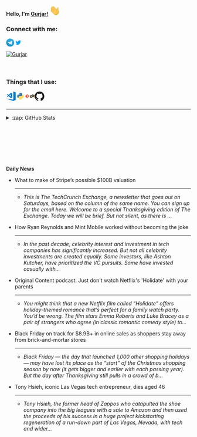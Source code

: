#### Hello, I'm [Gurjar!](https://GurjarKing.github.io) <img src="https://raw.githubusercontent.com/ABSphreak/ABSphreak/master/gifs/Hi.gif" width="30px"></h2>


### Connect with me:

[<img align="left" alt="Gurjar | Telegram" width="22px" src="https://raw.githubusercontent.com/github/explore/80688e429a7d4ef2fca1e82350fe8e3517d3494d/topics/telegram/telegram.png" />][Telegram]
[<img align="left" alt="Gurjar | Twitter" width="22px" src="https://raw.githubusercontent.com/github/explore/80688e429a7d4ef2fca1e82350fe8e3517d3494d/topics/twitter/twitter.png" />][Twitter]
<br >
<br >
<a href="https://github.com/GurjarKing"><img src="https://komarev.com/ghpvc/?username=GurjarKing" alt="Gurjar" /></a> <br />
<br />
<br />
<!-- <br >

![](https://visitor-badge.glitch.me/badge?page_id=GurjarKing)

<br /> -->

### Things that I use:

[<img align="left" alt="Visual Studio Code" width="26px" src="https://raw.githubusercontent.com/github/explore/80688e429a7d4ef2fca1e82350fe8e3517d3494d/topics/visual-studio-code/visual-studio-code.png" />][VSCode]
[<img align="left" alt="Python" width="26px" src="https://raw.githubusercontent.com/github/explore/80688e429a7d4ef2fca1e82350fe8e3517d3494d/topics/python/python.png" />][Python]
[<img align="left" alt="Git" width="26px" src="https://raw.githubusercontent.com/github/explore/80688e429a7d4ef2fca1e82350fe8e3517d3494d/topics/git/git.png" />][Git]
[<img align="left" alt="GitHub" width="26px" src="https://raw.githubusercontent.com/github/explore/78df643247d429f6cc873026c0622819ad797942/topics/github/github.png" />][Github]

<br />
<br />

---
<details>
  <summary>:zap: GitHub Stats</summary>

<img align="left" alt="Gurjar's Github Stats" src="https://github-readme-stats.vercel.app/api?username=GurjarKing&show_icons=true&hide_border=true&count_private=true&include_all_commit=true&theme=algolia" />

</details>

<!-- ### 🔔 My latest tweet
<a href="https://twitter.com/Gurjar_King43" target="_blank">
	<img src="https://github.com/GurjarKing/GurjarKing/raw/master/tweet.png" width="70%" align="center" alt="Click to view on Twitter" title="My latest tweet, as an image"/>
</a> -->
<br>

<pre>

</pre>

<!-- **Quote of the hour:**

{qoth}

~ {qoth_author}
<pre>

</pre> -->
<br>
<pre>


</pre>
<strong>Daily News</strong>
  
  - What to make of Stripe’s possible $100B valuation
     <hr/>
     
      - *This is The TechCrunch Exchange, a newsletter that goes out on Saturdays, based on the column of the same name. You can sign up for the email here. Welcome to a special Thanksgiving edition of The Exchange. Today we will be brief. But not silent, as there is …*
     
  - How Ryan Reynolds and Mint Mobile worked without becoming the joke
      <hr/>
      
      - *In the past decade, celebrity interest and investment in tech companies has significantly increased. But not all celebrity investments are created equally. Some investors, like Ashton Kutcher, have prioritized the VC pursuits. Some have invested casually with…*
      
  - Original Content podcast: Just don't watch Netflix's 'Holidate' with your parents
      <hr/>
      
      - *You might think that a new Netflix film called “Holidate” offers holiday-themed romance that’s perfect for a family watch party. You’d be wrong. The film stars Emma Roberts and Luke Bracey as a pair of strangers who agree (in classic romantic comedy style) to…*
      
  - Black Friday on track for $8.9B+ in online sales as shoppers stay away from brick-and-mortar stores
      <hr/>
      
      - *Black Friday — the day that launched 1,000 other shopping holidays — may have lost its place as the “start” of the Christmas shopping season by now (it gets bigger and earlier with each passing year). But the day after Thanksgiving still pulls in a crowd of b…*
       
  - Tony Hsieh, iconic Las Vegas tech entrepreneur, dies aged 46
      <hr/>
       
       - *Tony Hsieh, the former head of Zappos who catapulted the shoe company into the big leagues with a sale to Amazon and then used the proceeds of his success in a huge project kickstarting regeneration of a run-down part of Las Vegas, Nevada, with tech and wider…*
      

<br />

[VSCode]: https://code.visualstudio.com/
[Python]: https://www.python.org/
[Git]: https://git-scm.com/
[Github]: https://github.com/
[Telegram]: https://t.me/Gurjar_King/
[Twitter]: https://twitter.com/Gurjar_King43/
